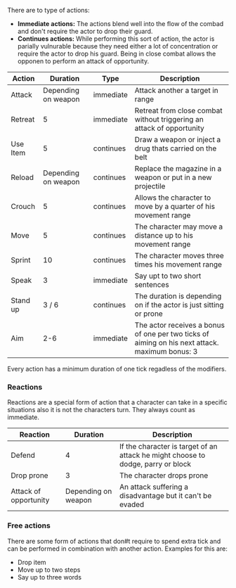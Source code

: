 There are to type of actions:

 * **Immediate actions:** The actions blend well into the flow of the combad 
   and don't require the actor to drop their guard. 
 * **Continues actions:** While performing this sort of action, the actor is parially 
   vulnurable because they need either a lot of concentration or require the actor to
   drop his guard. Being in close combat allows the opponen to perform an attack
   of opportunity.

| Action | Duration | Type | Description |
| --- | --- | --- | --- |
| Attack | Depending on weapon | immediate | Attack another a target in range |
| Retreat | 5 | immediate | Retreat from close combat without triggering an attack of opportunity |
| Use Item | 5 | continues | Draw a weapon or inject a drug thats carried on the belt |
| Reload | Depending on weapon | continues | Replace the magazine in a weapon or put in a new projectile |
| Crouch | 5 | continues | Allows the character to move by a quarter of his movement range |
| Move | 5 | continues | The character may move a distance up to his movement range |
| Sprint | 10 | continues | The character moves three times his movement range |
| Speak | 3 | immediate | Say upt to two short sentences |
| Stand up | 3 / 6 | continues | The duration is depending on if the actor is just sitting or prone |
| Aim | 2-6 | immediate | The actor receives a bonus of one per two ticks of aiming on his next attack. maximum bonus: 3 |

Every action has a minimum duration of one tick regadless of the modifiers.

### Reactions

Reactions are a special form of action that a character can take in a specific situations
also it is not the characters turn. They always count as immediate.

| Reaction | Duration | Description |
| --- | --- | --- |
| Defend  | 4 | If the character is target of an attack he might choose to dodge, parry or block |
| Drop prone | 3 | The character drops prone |
| Attack of opportunity | Depending on weapon | An attack suffering a disadvantage but it can't be evaded |

### Free actions

There are some form of actions that don#t require to spend extra tick and can be performed in
combination with another action. Examples for this are:

* Drop item
* Move up to two steps
* Say up to three words
